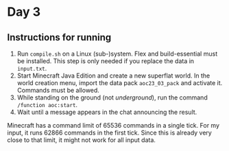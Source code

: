 # Day 3

## Instructions for running

1. Run `compile.sh` on a Linux (sub-)system. Flex and build-essential must be installed. This step is only needed if you replace the data in `input.txt`.
2. Start Minecraft Java Edition and create a new superflat world. In the world creation menu, import the data pack `aoc23_03_pack` and activate it. Commands must be allowed.
3. While standing on the ground (not *underground*), run the command `/function aoc:start`.
4. Wait until a message appears in the chat announcing the result.

Minecraft has a command limit of 65536 commands in a single tick.
For my input, it runs 62866 commands in the first tick.
Since this is already very close to that limit, it might not work for all input data.
